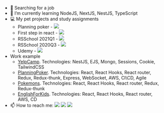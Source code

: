 - 🔭 Searching for a job
- 🌱 I’m currently learning NodeJS, NextJS, NestJS, TypeScript
- :computer: My pet projects and study assignments
    - Planning poker - <a target="_blank" href="https://github.com/AleksandroSN/planing-poker"><img src="https://img.shields.io/badge/GitHub-100000?style=for-the-badge&logo=github&logoColor=white"/></a>
    - First step in react - <a target="_blank" href="https://github.com/AleksandroSN/aleksandrosn-react2021Q3"><img src="https://img.shields.io/badge/GitHub-100000?style=for-the-badge&logo=github&logoColor=white"/></a>
    - RSSchool 2021Q1 - <a target="_blank" href="https://github.com/AleksandroSN/RSSchool2021Q1"><img src="https://img.shields.io/badge/GitHub-100000?style=for-the-badge&logo=github&logoColor=white"/></a>
    - RSSchool 2020Q3 - <a target="_blank" href="https://github.com/AleksandroSN/RSSchool2020Q3"><img src="https://img.shields.io/badge/GitHub-100000?style=for-the-badge&logo=github&logoColor=white"/></a>
    - Udemy - <a target="_blank" href="https://github.com/AleksandroSN/Udemy"><img src="https://img.shields.io/badge/GitHub-100000?style=for-the-badge&logo=github&logoColor=white"/></a>
- Work example
    - [YelpCamp](http://yelpcamp-aleksandro.herokuapp.com/). Technologies: NestJS, EJS, Mongo, Sessions, Cookie, TailwindCSS
    - [PlanningPoker](https://softwarts-planning-poker.netlify.app/). Technologies: React, React Hooks, React router, Redux, Redux-thunk, Express, WebSocket, AWS, CI\CD, Agile
    - [Pokemons](https://silly-swirles-03775c.netlify.app/). Technologies: React, React Hooks, React router, Redux, Redux-thunk
    - [EnglishForKids](https://aleksandrosn-jsfe2021-english-4-kids.netlify.app/game). Technologies: React, React Hooks, React router, AWS, CD
- 📫 How to reach me:
<a target="_blank" href="https://t.me/Fergog"><img src="https://img.shields.io/badge/Telegram-000000?style=plastic&logo=Telegram&labelColor=black"/></a>
<a target="_blank" href="mailto:aleksandrosn.krd@gmail.com"><img src="https://img.shields.io/badge/Gmail-000000?style=plastic&logo=Gmail&labelColor=black"/></a>
<a target="_blank" href="https://www.codewars.com/users/AleksandroSN"><img src="https://www.codewars.com/users/AleksandroSN/badges/micro"/></a><br>

<!--
**AleksandroSN/AleksandroSN** is a ✨ _special_ ✨ repository because its `README.md` (this file) appears on your GitHub profile.

Here are some ideas to get you started:

- 🔭 I’m currently working on ...
- 🌱 I’m currently learning ...
- 👯 I’m looking to collaborate on ...
- 🤔 I’m looking for help with ...
- 💬 Ask me about ...
- 📫 How to reach me: ...
- 😄 Pronouns: ...
- ⚡ Fun fact: ...
-->
